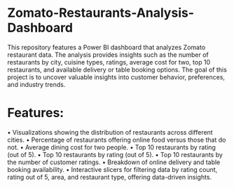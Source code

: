 # Zomato-Restaurants-Analysis-Dashboard
This repository features a Power BI dashboard that analyzes Zomato restaurant data. The analysis provides insights such as the number of restaurants by city, cuisine types, ratings, average cost for two, top 10 restaurants, and available delivery or table booking options. The goal of this project is to uncover valuable insights into customer behavior, preferences, and industry trends.


# Features:
•	Visualizations showing the distribution of restaurants across different cities.
•	Percentage of restaurants offering online food versus those that do not.
•	Average dining cost for two people.
•	Top 10 restaurants by rating (out of 5).
•	Top 10 restaurants by rating (out of 5).
•	Top 10 restaurants by the number of customer ratings.
•	Breakdown of online delivery and table booking availability.
•	Interactive slicers for filtering data by rating count, rating out of 5, area, and restaurant type, offering data-driven insights.
